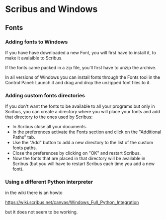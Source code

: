 # Scribus and Windows

## Fonts

### Adding fonts to Windows

If you have have downloaded a new Font, you will first have to install it, to make it avalaible to Scribus.

If the fonts came packed in a zip file, you'll first have to unzip the archive.

In all versions of Windows you can install fonts through the Fonts tool in the Control Panel: Launch it and drag and drop the unzipped font files to it.

### Adding custom fonts directories

If you don't want the fonts to be available to all your programs but only in Scribus, you can create a directory where you will place your fonts and add that directory to the ones used by Scribus:

- In Scribus close all your documents.
- In the preferences activate the Fonts section and click on the "Additional Paths" tab.
- Use the "Add" button to add a new directory to the list of the custom fonts paths.
- Close the preferences by clicking on "OK" and restart Scribus.
- Now the fonts that are placed in that directory will be available in Scribus (but you will have to restart Scribus each time you add a new font).

### Using a different Python interpreter

in the wiki there is an howto

https://wiki.scribus.net/canvas/Windows_Full_Python_Integration

but it does not seem to be working.

